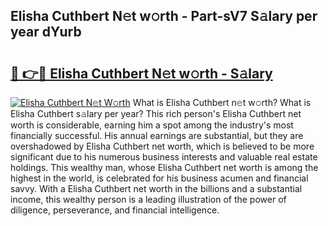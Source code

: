 ## Elisha Cuthbert N𝚎t w𝚘rth - Part-sV7 S𝚊lary per year dYurb

# <h2><a href="http://gc3xesg.nevu.top/?p=Elisha+Cuthbert">🔗 👉🔴 Elisha Cuthbert N𝚎t w𝚘rth - S𝚊lary</a></h2>

[![Elisha Cuthbert N𝚎t W𝚘rth](https://i.imgur.com/Oavwk0R.jpeg)](http://gc3xesg.nevu.top/?p=Elisha+Cuthbert)
What is Elisha Cuthbert n𝚎t w𝚘rth? What is Elisha Cuthbert s𝚊lary per year?
This rich person's Elisha Cuthbert net worth is considerable, earning him a spot among the industry's most financially successful. His annual earnings are substantial, but they are overshadowed by Elisha Cuthbert net worth, which is believed to be more significant due to his numerous business interests and valuable real estate holdings. This wealthy man, whose Elisha Cuthbert net worth is among the highest in the world, is celebrated for his business acumen and financial savvy. With a Elisha Cuthbert net worth in the billions and a substantial income, this wealthy person is a leading illustration of the power of diligence, perseverance, and financial intelligence.
